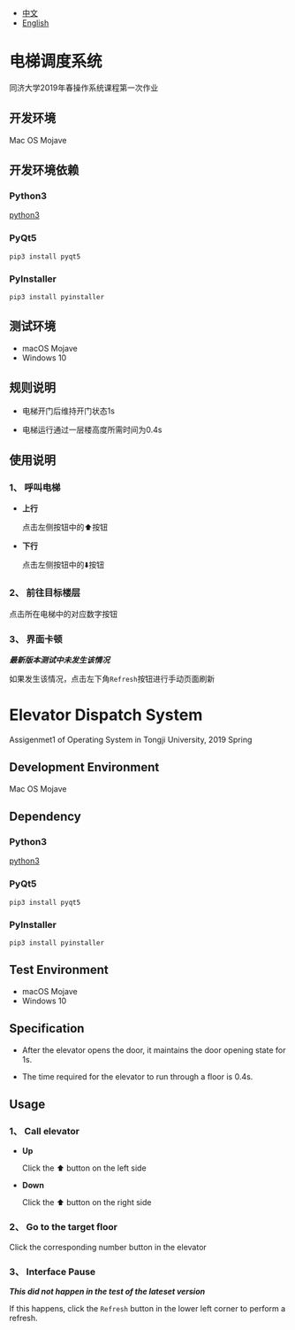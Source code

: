* [中文](#中文)
* [English](#Eng)

<h1 id="中文">电梯调度系统</h1>
同济大学2019年春操作系统课程第一次作业

## 开发环境
Mac OS Mojave
## 开发环境依赖
### Python3
[python3](https://www.python.org/getit/) 

### PyQt5

`pip3 install pyqt5`

### PyInstaller

`pip3 install pyinstaller`
 
## 测试环境
* macOS Mojave
* Windows 10

## 规则说明

* 电梯开门后维持开门状态1s


* 电梯运行通过一层楼高度所需时间为0.4s
	
## 使用说明

### 1、 呼叫电梯
* **上行**

	点击左侧按钮中的⬆️按钮
* **下行**

	点击左侧按钮中的⬇️按钮
	
### 2、 前往目标楼层  
点击所在电梯中的对应数字按钮

### 3、 界面卡顿

***最新版本测试中未发生该情况***

如果发生该情况，点击左下角`Refresh`按钮进行手动页面刷新

<h1 id="Eng">Elevator Dispatch System</h1>

Assigenmet1 of Operating System in
 Tongji University, 2019 Spring
 
## Development Environment  
Mac OS Mojave

## Dependency
### Python3
[python3](https://www.python.org/getit/) 

### PyQt5

`pip3 install pyqt5`

### PyInstaller

`pip3 install pyinstaller`
 
## Test Environment
* macOS Mojave
* Windows 10

## Specification

* After the elevator opens the door, it maintains the door opening state for 1s.


* The time required for the elevator to run through a floor is 0.4s.
	
## Usage
### 1、 Call elevator
* **Up**

	Click the ⬆️ button on the left side
* **Down**

	Click the ⬆️ button on the right side
	
### 2、 Go to the target floor 
Click the corresponding number button in the elevator

### 3、 Interface Pause

***This did not happen in the test of the lateset version***

If this happens, click the `Refresh` button in the lower left corner to perform a refresh.

